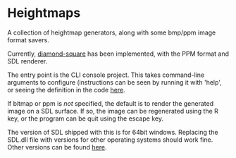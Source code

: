 # Heightmaps

A collection of heightmap generators, along with some bmp/ppm image format savers.

Currently, [diamond-square](https://en.wikipedia.org/wiki/Diamond-square_algorithm) has been implemented, with the PPM format and SDL renderer.

The entry point is the CLI console project. This takes command-line arguments to configure (instructions can be seen by running it with 'help', or seeing the definition in the code [here](https://github.com/ChrisPritchard/Heightmaps/blob/master/cli/Program.fs#L33).

If bitmap or ppm is *not* specified, the default is to render the generated image on a SDL surface. If so, the image can be regenerated using the R key, or the program can be quit using the escape key.

The version of SDL shipped with this is for 64bit windows. Replacing the SDL.dll file with versions for other operating systems should work fine. Other versions can be found [here](https://www.libsdl.org/download-2.0.php).